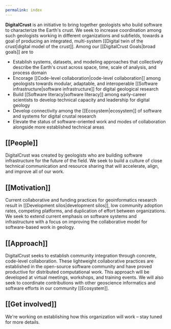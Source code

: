 ```yaml
---
permalink: index
---
```


**DigitalCrust** is an initiative to bring together geologists who build software to characterize the
Earth's crust. We seek to increase coordination among such geologists working in different organizations and subfields, towards
a goal of producing an integrated, multi-system [[Digital twin of the crust|digital model of the crust]]. Among
our [[DigitalCrust Goals|broad goals]] are to

- Establish systems, datasets, and modeling approaches that collectively describe the Earth's crust across
  space, time, scale of analysis, and process domain
- Encorage [[Code-level collaboration|code-level collaboration]] among geologists
  towards modular, adaptable, and interoperable [[Software infrastructure|software infrastructure]]
  for digital geological research
- Build [[Software literacy|software literacy]] among early-career scientists to develop technical capacity and leadership for digital geology
- Develop connectivity among the [[Ecosystem|ecosystem]] of software and systems for digital crustal research
- Elevate the status of software-oriented work and modes of collaboration alongside more established
  technical areas

<div className="block">

## [[People]]

DigitalCrust was created by geologists who are building software infrastructure for the future of the field.
We seek to build a culture of close technical communication and resource sharing that will accelerate, align, and
improve all of our work.

</div>

<div className="block">

## [[Motivation]]

Current collaborative and funding practices for geoinformatics research result
in [[Development silos|development silos]], low community adoption rates,
competing platforms, and duplication of effort between organizations.
We seek to extend current emphasis on software systems and infrastructure
with a focus on improving the collaborative model for software-based work
in geology.

</div>

<div className="block">

## [[Approach]]

DigitalCrust seeks to establish community integration through concrete, code-level collaboration.
These lightweight collaborative practices are established in the open-source software community
and have proved productive for distributed computational work.
This approach will be developed at virtual meetings, workshops, and training events.
We will also seek to coordinate contributions with other geoscience informatics and software
efforts in our community [[Ecosystem]].

</div>

<div className="block">

## [[Get involved]]

We're working on establishing how this organization will work – stay tuned for more details.

</div>
